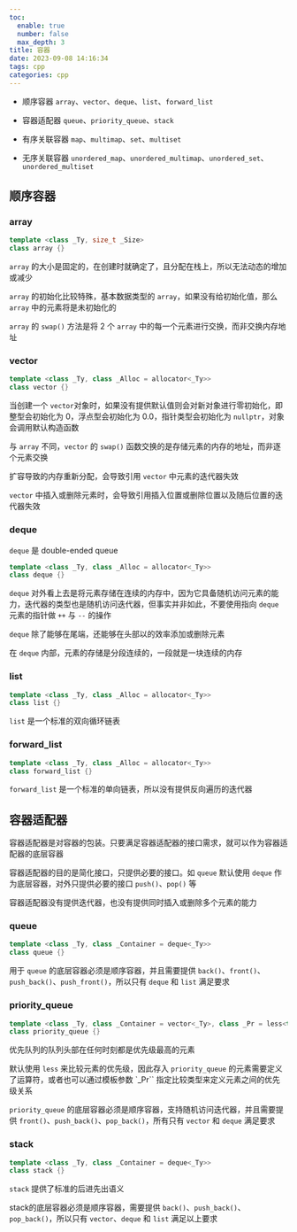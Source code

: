 ```yaml
---
toc:
  enable: true
  number: false
  max_depth: 3
title: 容器
date: 2023-09-08 14:16:34
tags: cpp
categories: cpp
---
```


- 顺序容器 `array`、`vector`、`deque`、`list`、`forward_list`

- 容器适配器 `queue`、`priority_queue`、`stack`

- 有序关联容器 `map`、`multimap`、`set`、`multiset`

- 无序关联容器 `unordered_map`、`unordered_multimap`、`unordered_set`、`unordered_multiset`

## 顺序容器

### array

```cpp
template <class _Ty, size_t _Size>
class array {}
```

`array` 的大小是固定的，在创建时就确定了，且分配在栈上，所以无法动态的增加或减少

`array` 的初始化比较特殊，基本数据类型的 `array`，如果没有给初始化值，那么 `array` 中的元素将是未初始化的

`array` 的 `swap()` 方法是将 2 个 `array` 中的每一个元素进行交换，而非交换内存地址

### vector

```cpp
template <class _Ty, class _Alloc = allocator<_Ty>>
class vector {}
```

当创建一个 `vector`对象时，如果没有提供默认值则会对新对象进行零初始化，即整型会初始化为 0，浮点型会初始化为 0.0，指针类型会初始化为 `nullptr`，对象会调用默认构造函数

与 `array` 不同，`vector` 的 `swap()` 函数交换的是存储元素的内存的地址，而非逐个元素交换

扩容导致的内存重新分配，会导致引用 `vector` 中元素的迭代器失效

`vector` 中插入或删除元素时，会导致引用插入位置或删除位置以及随后位置的迭代器失效

### deque

`deque` 是 double-ended queue

```cpp
template <class _Ty, class _Alloc = allocator<_Ty>>
class deque {}
```

`deque` 对外看上去是将元素存储在连续的内存中，因为它具备随机访问元素的能力，迭代器的类型也是随机访问迭代器，但事实并非如此，不要使用指向 `deque` 元素的指针做 `++` 与 `--` 的操作

`deque` 除了能够在尾端，还能够在头部以的效率添加或删除元素

在 `deque` 内部，元素的存储是分段连续的，一段就是一块连续的内存

### list

```cpp
template <class _Ty, class _Alloc = allocator<_Ty>>
class list {}
```

`list` 是一个标准的双向循环链表

### forward_list

```cpp
template <class _Ty, class _Alloc = allocator<_Ty>>
class forward_list {}
```

`forward_list` 是一个标准的单向链表，所以没有提供反向遍历的迭代器

## 容器适配器

容器适配器是对容器的包装。只要满足容器适配器的接口需求，就可以作为容器适配器的底层容器

容器适配器的目的是简化接口，只提供必要的接口。如 `queue` 默认使用 `deque` 作为底层容器，对外只提供必要的接口 `push()`、`pop()` 等

容器适配器没有提供迭代器，也没有提供同时插入或删除多个元素的能力

### queue

```cpp
template <class _Ty, class _Container = deque<_Ty>>
class queue {}
```

用于 `queue` 的底层容器必须是顺序容器，并且需要提供 `back()`、`front()`、`push_back()`、`push_front()`，所以只有 `deque` 和 `list` 满足要求

### priority_queue

```cpp
template <class _Ty, class _Container = vector<_Ty>, class _Pr = less<typename _Container::value_type>>
class priority_queue {}
```

优先队列的队列头部在任何时刻都是优先级最高的元素

默认使用 `less` 来比较元素的优先级，因此存入 `priority_queue` 的元素需要定义了运算符，或者也可以通过模板参数 `_Pr`` 指定比较类型来定义元素之间的优先级关系

`priority_queue` 的底层容器必须是顺序容器，支持随机访问迭代器，并且需要提供 `front()`、`push_back()`、`pop_back()`，所有只有 `vector` 和 `deque` 满足要求

### stack

```cpp
template <class _Ty, class _Container = deque<_Ty>>
class stack {}
```

`stack` 提供了标准的后进先出语义

stack的底层容器必须是顺序容器，需要提供 `back()`、`push_back()`、`pop_back()`，所以只有 `vector`、`deque` 和 `list` 满足以上要求